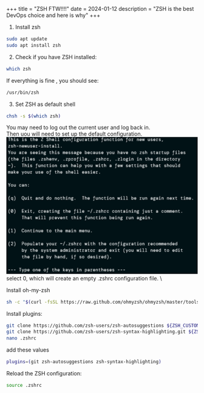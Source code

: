 +++
title = "ZSH FTW!!!!"
date = 2024-01-12
description = "ZSH is the best DevOps choice and here is why"
+++


1. Install zsh
```bash
sudo apt update
sudo apt install zsh
```
2. Check if you have ZSH installed:

```bash
which zsh
```
If everything is fine , you should see:

```bash
/usr/bin/zsh
```
3. Set ZSH as default shell 

```bash 
chsh -s $(which zsh)
```

You may need to log out the current user and log back in. \
Then uou will need to set up the default configuration.
![Image](zsh.png) \
select 0, which will create an empty .zshrc configuration file. \

Install oh-my-zsh
```bash
sh -c "$(curl -fsSL https://raw.github.com/ohmyzsh/ohmyzsh/master/tools/install.sh)"
```
Install plugins:

```bash
git clone https://github.com/zsh-users/zsh-autosuggestions ${ZSH_CUSTOM:-~/.oh-my-zsh/custom}/plugins/zsh-autosuggestions
git clone https://github.com/zsh-users/zsh-syntax-highlighting.git ${ZSH_CUSTOM:-~/.oh-my-zsh/custom}/plugins/zsh-syntax-highlighting
nano .zshrc
```
add these values

```bash
plugins=(git zsh-autosuggestions zsh-syntax-highlighting)
```

Reload the ZSH configuration:

```bash
source .zshrc
```